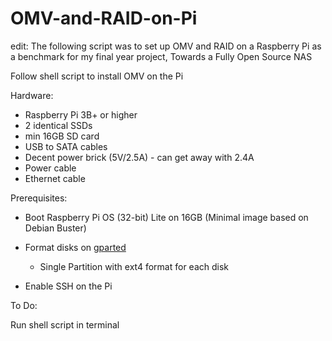 # OMV-and-RAID-on-Pi

edit: The following script was to set up OMV and RAID on a Raspberry Pi as a benchmark for my final year project, Towards a Fully Open Source NAS 


Follow shell script to install OMV on the Pi

Hardware:
* Raspberry Pi 3B+ or higher
* 2 identical SSDs
* min 16GB SD card
* USB to SATA cables
* Decent power brick (5V/2.5A) - can get away with 2.4A
* Power cable
* Ethernet cable


Prerequisites:

* Boot Raspberry Pi OS (32-bit) Lite on 16GB (Minimal image based on Debian Buster)

* Format disks on [gparted](https://gparted.org/) 
    * Single Partition with ext4 format for each disk

* Enable SSH on the Pi


To Do:

Run shell script in terminal

